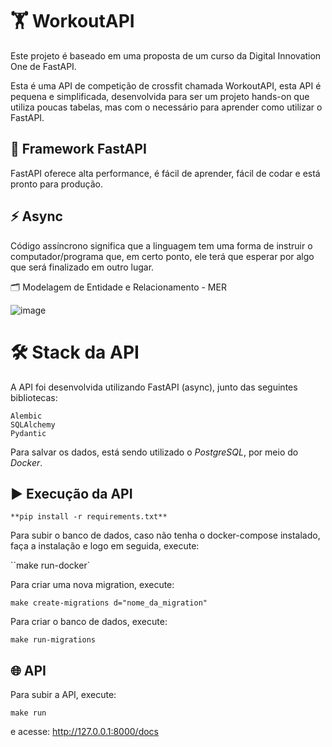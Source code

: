 # 🏋️ WorkoutAPI

Este projeto é baseado em uma proposta de um curso da  Digital Innovation One de  FastAPI. 

Esta é uma API de competição de crossfit chamada WorkoutAPI, esta API é pequena e simplificada, desenvolvida para ser um 
projeto hands-on que utiliza poucas tabelas, mas com o necessário para aprender como utilizar o FastAPI.

## 🚀 Framework FastAPI

FastAPI oferece alta performance, é fácil de aprender, fácil de codar e está pronto para produção.

## ⚡ Async

Código assíncrono significa que a linguagem tem uma forma de instruir o computador/programa que, em certo ponto, ele terá que esperar por algo que será finalizado em outro lugar.


🗂️ Modelagem de Entidade e Relacionamento - MER

![image](https://github.com/user-attachments/assets/6c6968f7-2a56-4bc2-8a1b-f2ec852c81c5)


# 🛠️ Stack da API

A API foi desenvolvida utilizando FastAPI (async), junto das seguintes bibliotecas:

    Alembic
    SQLAlchemy
    Pydantic

Para salvar os dados, está sendo utilizado o *PostgreSQL*, por meio do *Docker*.

## ▶️ Execução da API

`**pip install -r requirements.txt**`


Para subir o banco de dados, caso não tenha o docker-compose instalado, faça a instalação e logo em seguida, execute:


``make run-docker`

Para criar uma nova migration, execute:


`make create-migrations d="nome_da_migration"`

Para criar o banco de dados, execute:


`make run-migrations`

## 🌐 API

Para subir a API, execute:


`make run`

e acesse: http://127.0.0.1:8000/docs
